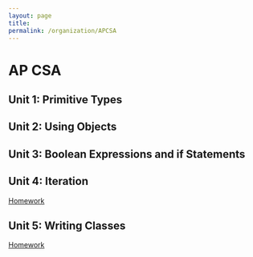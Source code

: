 ```yaml
---
layout: page
title: 
permalink: /organization/APCSA
---
```


# AP CSA

## Unit 1: Primitive Types

## Unit 2: Using Objects 

## Unit 3: Boolean Expressions and if Statements

## Unit 4: Iteration
[Homework](https://lwu1822.github.io/fastpages/2022/10/25/w9_unit5Class.html)

## Unit 5: Writing Classes
[Homework](https://lwu1822.github.io/fastpages/2022/10/24/w10_unit5JavaHacks.html)